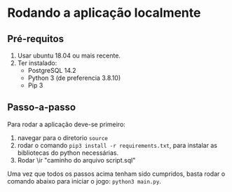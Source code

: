 # Rodando a aplicação localmente

## Pré-requitos

1. Usar ubuntu 18.04 ou mais recente.
2. Ter instalado:
    * PostgreSQL 14.2
    * Python 3 (de preferencia 3.8.10)
    * Pip 3

## Passo-a-passo

Para rodar a aplicação deve-se primeiro:

1. navegar para o diretorio `source`
2. rodar o comando `pip3 install -r requirements.txt`, para instalar as bibliotecas do python necessárias.
3. Rodar \ir "caminho do arquivo script.sql"

Uma vez que todos os passos acima tenham sido cumpridos, basta rodar o comando abaixo para iniciar o jogo:
`python3 main.py`.

